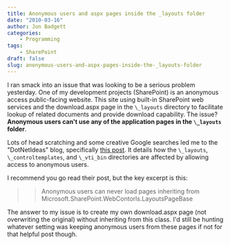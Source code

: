 ```yaml
---
title: Anonymous users and aspx pages inside the _layouts folder
date: "2010-03-16"
author: Jon Badgett
categories:
    - Programming
tags:
    - SharePoint
draft: false
slug: anonymous-users-and-aspx-pages-inside-the-_layouts-folder
---
```


I ran smack into an issue that was looking to be a serious problem yesterday.
One of my development projects (SharePoint) is an anonymous access public-facing
website. This site using built-in SharePoint web services and the download.aspx
page in the `\_layouts` directory to facilitate lookup of related documents and
provide download capability. The issue? **Anonymous users can't use any of the
application pages in the `\_layouts` folder**.

Lots of head scratching and some creative Google searches led me to the "DotNetIdeas" blog, specifically
[this post](http://dotnetideasblog.blogspot.com/2009/07/sharepoint-security-for-contents-in.html). It details how the `\_layouts`, `\_controltemplates`, and `\_vti_bin`
directories are affected by allowing access to anonymous users.

I recommend you go read their post, but the key excerpt is this:

> > Anonymous users can never load pages inheriting from Microsoft.SharePoint.WebContorls.LayoutsPageBase

The answer to my issue is to create my own download.aspx page (not overwriting the original)
without inheriting from this class. I'd still be hunting whatever setting was
keeping anonymous users from these pages if not for that helpful post though.

